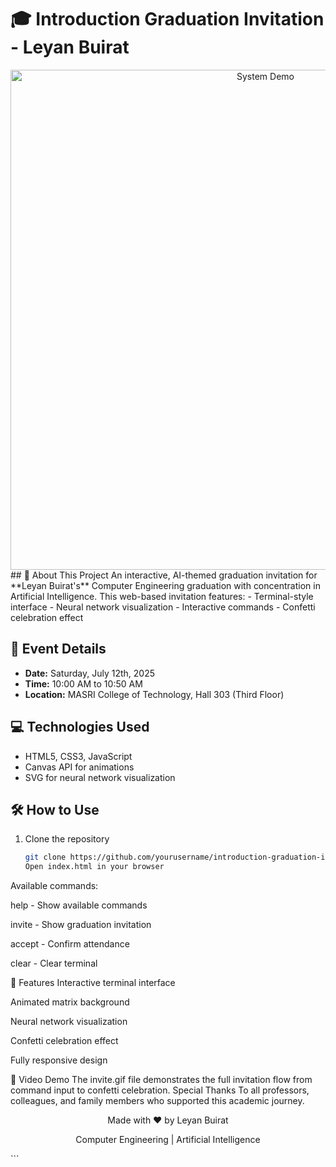 # 🎓 Introduction Graduation Invitation - Leyan Buirat

<div align="center">
  <img src="invite-for-the-system.gif" width="800" alt="System Demo">
</div>
## 🚀 About This Project
An interactive, AI-themed graduation invitation for **Leyan Buirat's** Computer Engineering graduation with concentration in Artificial Intelligence. This web-based invitation features:
- Terminal-style interface
- Neural network visualization
- Interactive commands
- Confetti celebration effect

## 📅 Event Details
- **Date:** Saturday, July 12th, 2025
- **Time:** 10:00 AM to 10:50 AM
- **Location:** MASRI College of Technology, Hall 303 (Third Floor)

## 💻 Technologies Used
- HTML5, CSS3, JavaScript
- Canvas API for animations
- SVG for neural network visualization

## 🛠️ How to Use
1. Clone the repository
   ```bash
   git clone https://github.com/yourusername/introduction-graduation-invitation.git
   Open index.html in your browser

Available commands:

help - Show available commands

invite - Show graduation invitation

accept - Confirm attendance

clear - Clear terminal

🌟 Features
Interactive terminal interface

Animated matrix background

Neural network visualization

Confetti celebration effect

Fully responsive design

🎥 Video Demo
The invite.gif file demonstrates the full invitation flow from command input to confetti celebration.
 Special Thanks
To all professors, colleagues, and family members who supported this academic journey.

<div align="center"> <p>Made with ❤️ by Leyan Buirat</p> <p>Computer Engineering | Artificial Intelligence</p> </div> ```
